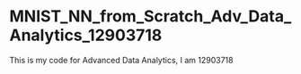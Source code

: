 # MNIST_NN_from_Scratch_Adv_Data_Analytics_12903718
This is my code for Advanced Data Analytics, I am 12903718
